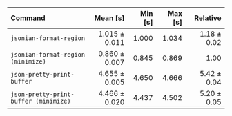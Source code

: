 | Command | Mean [s] | Min [s] | Max [s] | Relative |
|:---|---:|---:|---:|---:|
| `jsonian-format-region` | 1.015 ± 0.011 | 1.000 | 1.034 | 1.18 ± 0.02 |
| `jsonian-format-region (minimize)` | 0.860 ± 0.007 | 0.845 | 0.869 | 1.00 |
| `json-pretty-print-buffer` | 4.655 ± 0.005 | 4.650 | 4.666 | 5.42 ± 0.04 |
| `json-pretty-print-buffer (minimize)` | 4.466 ± 0.020 | 4.437 | 4.502 | 5.20 ± 0.05 |
